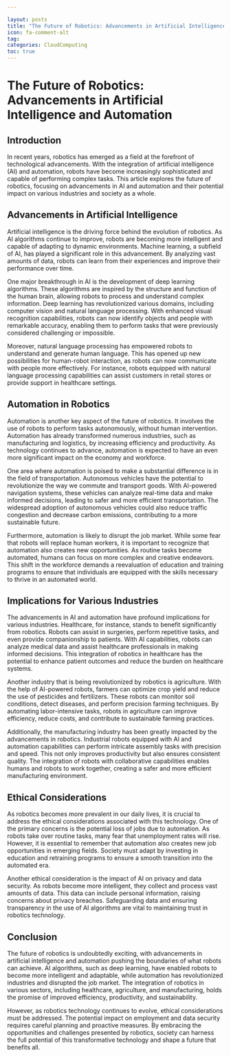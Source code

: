 ```yaml
---

layout: posts
title: "The Future of Robotics: Advancements in Artificial Intelligence and Automation"
icon: fa-comment-alt
tag:      
categories: CloudComputing
toc: true
---
```




# The Future of Robotics: Advancements in Artificial Intelligence and Automation

## Introduction

In recent years, robotics has emerged as a field at the forefront of technological advancements. With the integration of artificial intelligence (AI) and automation, robots have become increasingly sophisticated and capable of performing complex tasks. This article explores the future of robotics, focusing on advancements in AI and automation and their potential impact on various industries and society as a whole.

## Advancements in Artificial Intelligence

Artificial intelligence is the driving force behind the evolution of robotics. As AI algorithms continue to improve, robots are becoming more intelligent and capable of adapting to dynamic environments. Machine learning, a subfield of AI, has played a significant role in this advancement. By analyzing vast amounts of data, robots can learn from their experiences and improve their performance over time.

One major breakthrough in AI is the development of deep learning algorithms. These algorithms are inspired by the structure and function of the human brain, allowing robots to process and understand complex information. Deep learning has revolutionized various domains, including computer vision and natural language processing. With enhanced visual recognition capabilities, robots can now identify objects and people with remarkable accuracy, enabling them to perform tasks that were previously considered challenging or impossible.

Moreover, natural language processing has empowered robots to understand and generate human language. This has opened up new possibilities for human-robot interaction, as robots can now communicate with people more effectively. For instance, robots equipped with natural language processing capabilities can assist customers in retail stores or provide support in healthcare settings.

## Automation in Robotics

Automation is another key aspect of the future of robotics. It involves the use of robots to perform tasks autonomously, without human intervention. Automation has already transformed numerous industries, such as manufacturing and logistics, by increasing efficiency and productivity. As technology continues to advance, automation is expected to have an even more significant impact on the economy and workforce.

One area where automation is poised to make a substantial difference is in the field of transportation. Autonomous vehicles have the potential to revolutionize the way we commute and transport goods. With AI-powered navigation systems, these vehicles can analyze real-time data and make informed decisions, leading to safer and more efficient transportation. The widespread adoption of autonomous vehicles could also reduce traffic congestion and decrease carbon emissions, contributing to a more sustainable future.

Furthermore, automation is likely to disrupt the job market. While some fear that robots will replace human workers, it is important to recognize that automation also creates new opportunities. As routine tasks become automated, humans can focus on more complex and creative endeavors. This shift in the workforce demands a reevaluation of education and training programs to ensure that individuals are equipped with the skills necessary to thrive in an automated world.

## Implications for Various Industries

The advancements in AI and automation have profound implications for various industries. Healthcare, for instance, stands to benefit significantly from robotics. Robots can assist in surgeries, perform repetitive tasks, and even provide companionship to patients. With AI capabilities, robots can analyze medical data and assist healthcare professionals in making informed decisions. This integration of robotics in healthcare has the potential to enhance patient outcomes and reduce the burden on healthcare systems.

Another industry that is being revolutionized by robotics is agriculture. With the help of AI-powered robots, farmers can optimize crop yield and reduce the use of pesticides and fertilizers. These robots can monitor soil conditions, detect diseases, and perform precision farming techniques. By automating labor-intensive tasks, robots in agriculture can improve efficiency, reduce costs, and contribute to sustainable farming practices.

Additionally, the manufacturing industry has been greatly impacted by the advancements in robotics. Industrial robots equipped with AI and automation capabilities can perform intricate assembly tasks with precision and speed. This not only improves productivity but also ensures consistent quality. The integration of robots with collaborative capabilities enables humans and robots to work together, creating a safer and more efficient manufacturing environment.

## Ethical Considerations

As robotics becomes more prevalent in our daily lives, it is crucial to address the ethical considerations associated with this technology. One of the primary concerns is the potential loss of jobs due to automation. As robots take over routine tasks, many fear that unemployment rates will rise. However, it is essential to remember that automation also creates new job opportunities in emerging fields. Society must adapt by investing in education and retraining programs to ensure a smooth transition into the automated era.

Another ethical consideration is the impact of AI on privacy and data security. As robots become more intelligent, they collect and process vast amounts of data. This data can include personal information, raising concerns about privacy breaches. Safeguarding data and ensuring transparency in the use of AI algorithms are vital to maintaining trust in robotics technology.

## Conclusion

The future of robotics is undoubtedly exciting, with advancements in artificial intelligence and automation pushing the boundaries of what robots can achieve. AI algorithms, such as deep learning, have enabled robots to become more intelligent and adaptable, while automation has revolutionized industries and disrupted the job market. The integration of robotics in various sectors, including healthcare, agriculture, and manufacturing, holds the promise of improved efficiency, productivity, and sustainability.

However, as robotics technology continues to evolve, ethical considerations must be addressed. The potential impact on employment and data security requires careful planning and proactive measures. By embracing the opportunities and challenges presented by robotics, society can harness the full potential of this transformative technology and shape a future that benefits all.